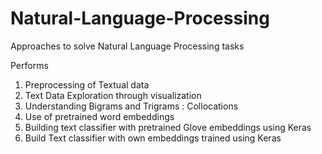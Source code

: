 # Natural-Language-Processing
Approaches to solve Natural Language Processing tasks

Performs 
1. Preprocessing of Textual data 
2. Text Data Exploration through visualization 
3. Understanding Bigrams and Trigrams : Collocations
4. Use of pretrained word embeddings
5. Building text classifier with pretrained Glove embeddings using Keras
6. Build Text classifier with own embeddings trained using Keras
